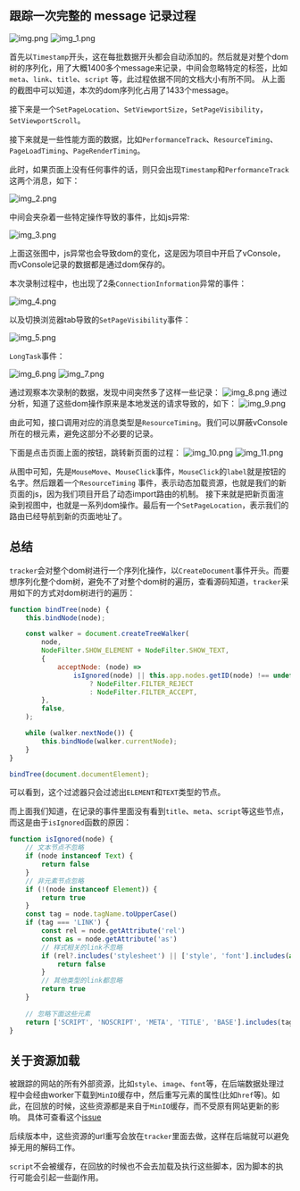 ## 跟踪一次完整的 message 记录过程

![img.png](img.png)
![img_1.png](img_1.png)

首先以`Timestamp`开头，这在每批数据开头都会自动添加的。然后就是对整个dom树的序列化，用了大概1400多个message来记录，中间会忽略特定的标签，比如`meta`、`link`、`title`、`script`
等，此过程依据不同的文档大小有所不同。 从上面的截图中可以知道，本次的dom序列化占用了1433个message。

接下来是一个`SetPageLocation`、`SetViewportSize`，`SetPageVisibility`，`SetViewportScroll`。

接下来就是一些性能方面的数据，比如`PerformanceTrack`、`ResourceTiming`、`PageLoadTiming`、`PageRenderTiming`。

此时，如果页面上没有任何事件的话，则只会出现`Timestamp`和`PerformanceTrack`这两个消息，如下：

![img_2.png](img_2.png)

中间会夹杂着一些特定操作导致的事件，比如js异常:

![img_3.png](img_3.png)

上面这张图中，js异常也会导致dom的变化，这是因为项目中开启了vConsole，而vConsole记录的数据都是通过dom保存的。

本次录制过程中，也出现了2条`ConnectionInformation`异常的事件：

![img_4.png](img_4.png)

以及切换浏览器tab导致的`SetPageVisibility`事件：

![img_5.png](img_5.png)

`LongTask`事件：

![img_6.png](img_6.png)
![img_7.png](img_7.png)

通过观察本次录制的数据，发现中间突然多了这样一些记录：
![img_8.png](img_8.png)
通过分析，知道了这些dom操作原来是本地发送的请求导致的，如下：
![img_9.png](img_9.png)

由此可知，接口调用对应的消息类型是`ResourceTiming`。我们可以屏蔽vConsole所在的根元素，避免这部分不必要的记录。

下面是点击页面上面的按钮，跳转新页面的过程：
![img_10.png](img_10.png)
![img_11.png](img_11.png)

从图中可知，先是`MouseMove`、`MouseClick`事件，`MouseClick`的`label`就是按钮的名字。然后跟着一个`ResourceTiming`
事件，表示动态加载资源，也就是我们的新页面的js，因为我们项目开启了动态import路由的机制。 接下来就是把新页面渲染到视图中，也就是一系列dom操作。最后有一个`SetPageLocation`，表示我们的路由已经导航到新的页面地址了。

## 总结

`tracker`会对整个dom树进行一个序列化操作，以`CreateDocument`事件开头。而要想序列化整个dom树，避免不了对整个dom树的遍历，查看源码知道，`tracker`采用如下的方式对dom树进行的遍历：

```js
function bindTree(node) {
    this.bindNode(node);

    const walker = document.createTreeWalker(
        node,
        NodeFilter.SHOW_ELEMENT + NodeFilter.SHOW_TEXT,
        {
            acceptNode: (node) =>
                isIgnored(node) || this.app.nodes.getID(node) !== undefined
                    ? NodeFilter.FILTER_REJECT
                    : NodeFilter.FILTER_ACCEPT,
        },
        false,
    );

    while (walker.nextNode()) {
        this.bindNode(walker.currentNode);
    }
}

bindTree(document.documentElement);
```
可以看到，这个过滤器只会过滤出`ELEMENT`和`TEXT`类型的节点。

而上面我们知道，在记录的事件里面没有看到`title`、`meta`、`script`等这些节点，而这是由于`isIgnored`函数的原因：
```js
function isIgnored(node) {
    // 文本节点不忽略
    if (node instanceof Text) {
        return false
    }
    // 非元素节点忽略
    if (!(node instanceof Element)) {
        return true
    }
    const tag = node.tagName.toUpperCase()
    if (tag === 'LINK') {
        const rel = node.getAttribute('rel')
        const as = node.getAttribute('as')
        // 样式相关的link不忽略
        if (rel?.includes('stylesheet') || ['style', 'font'].includes(as)) {
            return false
        }
        // 其他类型的link都忽略
        return true
    }
    
    // 忽略下面这些元素
    return ['SCRIPT', 'NOSCRIPT', 'META', 'TITLE', 'BASE'].includes(tag)
}
```

## 关于资源加载

被跟踪的网站的所有外部资源，比如`style`、`image`、`font`等，在后端数据处理过程中会经由worker下载到`MinIO`缓存中，然后重写元素的属性(比如`href`等)。如此，在回放的时候，这些资源都是来自于`MinIO`缓存，而不受原有网站更新的影响。
具体可查看这个[issue](https://github.com/openreplay/openreplay/issues/47#issuecomment-865063128)

后续版本中，这些资源的url重写会放在`tracker`里面去做，这样在后端就可以避免掉无用的解码工作。

`script`不会被缓存，在回放的时候也不会去加载及执行这些脚本，因为脚本的执行可能会引起一些副作用。

